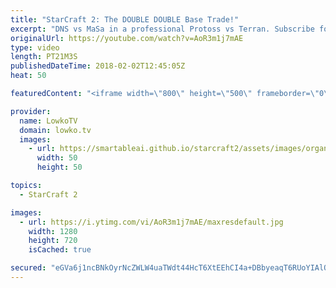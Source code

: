```yaml
---
title: "StarCraft 2: The DOUBLE DOUBLE Base Trade!"
excerpt: "DNS vs MaSa in a professional Protoss vs Terran. Subscribe for more videos: http://lowko.tv/youtube More StarCraft 2 casts: https://goo.gl/FUBQ5y  A very fun game that shows that the meta of StarCraft 2 is all but settled since the recent multiplayer patch. Are Ghosts really Terrans answer in the mid-game"
originalUrl: https://youtube.com/watch?v=AoR3m1j7mAE
type: video
length: PT21M3S
publishedDateTime: 2018-02-02T12:45:05Z
heat: 50

featuredContent: "<iframe width=\"800\" height=\"500\" frameborder=\"0\" src=\"https://www.youtube.com/embed/AoR3m1j7mAE\" allow=\"accelerometer; autoplay; encrypted-media; gyroscope; picture-in-picture\" allowfullscreen></iframe>"

provider:
  name: LowkoTV
  domain: lowko.tv
  images:
    - url: https://smartableai.github.io/starcraft2/assets/images/organizations/lowko.tv-50x50.jpg
      width: 50
      height: 50

topics:
  - StarCraft 2

images:
  - url: https://i.ytimg.com/vi/AoR3m1j7mAE/maxresdefault.jpg
    width: 1280
    height: 720
    isCached: true

secured: "eGVa6j1ncBNkOyrNcZWLW4uaTWdt44HcT6XtEEhCI4a+DBbyeaqT6RUoYIAlOOmCyp9gXabtyDe24vFaTc6Stn5+Oi0LNrUxp4CrrIL54lB7lO7MTGmDR8G8usSaQ8Du1fJsMVkYvJc7N9igz3576+1yx1sG76kmnhp+WalPBFdG+JbtsMvIBeYLRrKhCGZeQ6cRTJk2wczEfLhVHwNE6FIDynd5deEG1geJKNoOI2O2mud/5SVMeGjOitNOhIyWJrJ5LeSoM/R4rKm5V/7qGM++l14kzJm29mtw7R0EMu1NJ5i0DwO+4eTA+VuyflkMnJYnn9Au+Wh6I+RHEr6uoDE/yaCvEcqP0VdRziCFicm3uGHGLwitA9PPXyCA9WadCZDIMSMPk+ceN1oKgD1dSJmqCOUKCk3+SATGkv7s3gI=;Ik9rjdFMARxDFgfouDq6DQ=="
---
```



